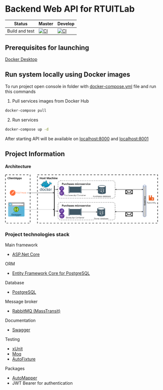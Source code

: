 # Backend Web API for RTUITLab

| Status | Master | Develop |
| ------ | ---- | ---- |
|  Build and  test  | [![CI](https://github.com/Inozpavel/RTUITLabBackend/actions/workflows/dotnet.yml/badge.svg?branch=master&event=push)](https://github.com/Inozpavel/RTUITLabBackend/actions/workflows/dotnet.yml)| [![CI](https://github.com/Inozpavel/RTUITLabBackend/actions/workflows/dotnet.yml/badge.svg?branch=dev&event=push)](https://github.com/Inozpavel/RTUITLabBackend/actions/workflows/dotnet.yml) |

## Prerequisites for launching

[Docker Desktop](https://www.docker.com/products/docker-desktop)

## Run system locally using Docker images

To run project open console in folder with [docker-compose.yml](docker-compose.yml?raw=true) file and run this commands

1. Pull services images from Docker Hub

```cmd
docker-compose pull
```

2. Run services

```cmd
docker-compose up -d
```

After starting API will be available on [localhost:8000](http://localhost:8000)
and [localhost:8001](http://localhost:8001)

## Project Information

#### Architecture
![Architecture](Architecture.png)
### Project technologies stack

Main framework
- [ASP.Net Core](https://dotnet.microsoft.com/apps/aspnet)

ORM
- [Entity Framework Core for PostgreSQL](https://github.com/npgsql/efcore.pg)

Database
- [PostgreSQL](https://www.postgresql.org/)

Message broker
- [RabbitMQ (MassTransit)](https://masstransit-project.com/usage/transports/rabbitmq.html)

Documentation
- [Swagger](https://github.com/domaindrivendev/Swashbuckle.AspNetCore)

Testing

- [xUnit](https://github.com/xunit/xunit)
- [Moq](https://github.com/moq/moq4)
- [AutoFixture](https://github.com/AutoFixture/AutoFixture)

Packages

- [AutoMapper](https://github.com/AutoMapper/AutoMapper)
- JWT Bearer for authentication